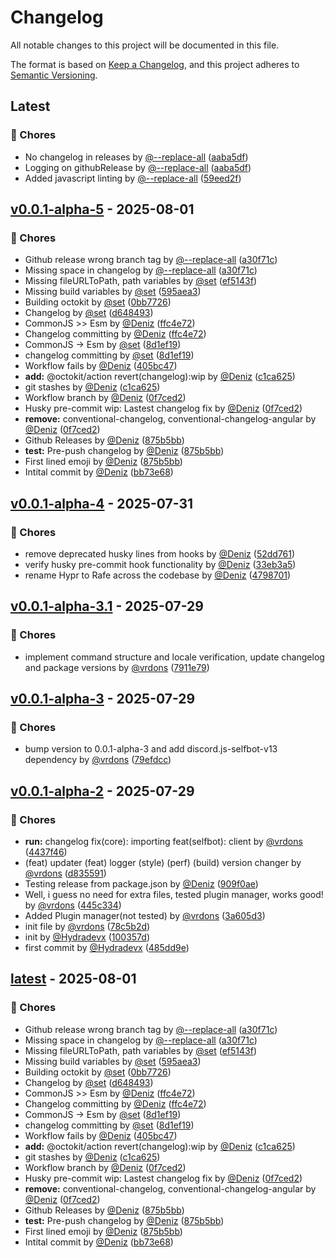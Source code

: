 # Changelog

All notable changes to this project will be documented in this file.

The format is based on [Keep a Changelog](https://keepachangelog.com/en/1.0.0/),
and this project adheres to [Semantic Versioning](https://semver.org/spec/v2.0.0.html).

## Latest

### 🔧 Chores

- No changelog in releases by [@--replace-all](https://github.com/--replace-all) ([aaba5df](https://github.com/Hydrion-Team/Rafe/commit/aaba5dfc9958ea804ccf0aa7d49dde6ef3f1971c))
- Logging on githubRelease by [@--replace-all](https://github.com/--replace-all) ([aaba5df](https://github.com/Hydrion-Team/Rafe/commit/aaba5dfc9958ea804ccf0aa7d49dde6ef3f1971c))
- Added javascript linting by [@--replace-all](https://github.com/--replace-all) ([59eed2f](https://github.com/Hydrion-Team/Rafe/commit/59eed2f4cd43a602af512c97f4acea83f99f208d))

## [v0.0.1-alpha-5](https://github.com/Hydrion-Team/Rafe/compare/v0.0.1-alpha-4...v0.0.1-alpha-5) - 2025-08-01

### 🔧 Chores

- Github release wrong branch tag by [@--replace-all](https://github.com/--replace-all) ([a30f71c](https://github.com/Hydrion-Team/Rafe/commit/a30f71ccd489b2a865feb60c3983295cd7a2ce6c))
- Missing space in changelog by [@--replace-all](https://github.com/--replace-all) ([a30f71c](https://github.com/Hydrion-Team/Rafe/commit/a30f71ccd489b2a865feb60c3983295cd7a2ce6c))
- Missing fileURLToPath, path variables by [@set](https://github.com/set) ([ef5143f](https://github.com/Hydrion-Team/Rafe/commit/ef5143ff8962707bfccf9b2af9ee10f273c73287))
- Missing build variables by [@set](https://github.com/set) ([595aea3](https://github.com/Hydrion-Team/Rafe/commit/595aea380dba4bf1836589615c64e067e3de0f58))
- Building octokit by [@set](https://github.com/set) ([0bb7726](https://github.com/Hydrion-Team/Rafe/commit/0bb7726a84a220cd6f01406b0dbf105d44930915))
- Changelog by [@set](https://github.com/set) ([d648493](https://github.com/Hydrion-Team/Rafe/commit/d6484938d08272c4eb6dc5b38d432e13f45caee4))
- CommonJS >> Esm by [@Deniz](https://github.com/Deniz) ([ffc4e72](https://github.com/Hydrion-Team/Rafe/commit/ffc4e7252c8e60b991745daac97dc31b6e413874))
- Changelog committing by [@Deniz](https://github.com/Deniz) ([ffc4e72](https://github.com/Hydrion-Team/Rafe/commit/ffc4e7252c8e60b991745daac97dc31b6e413874))
- CommonJS -> Esm by [@set](https://github.com/set) ([8d1ef19](https://github.com/Hydrion-Team/Rafe/commit/8d1ef192aafdcc00f92f0e7a149561676dbe1340))
- changelog committing by [@set](https://github.com/set) ([8d1ef19](https://github.com/Hydrion-Team/Rafe/commit/8d1ef192aafdcc00f92f0e7a149561676dbe1340))
- Workflow fails by [@Deniz](https://github.com/Deniz) ([405bc47](https://github.com/Hydrion-Team/Rafe/commit/405bc47716a47a10c8b3ff1ccf749d596763f80c))
- **add:** @octokit/action revert(changelog):wip by [@Deniz](https://github.com/Deniz) ([c1ca625](https://github.com/Hydrion-Team/Rafe/commit/c1ca6256a3a95b936f41fb676d5e8e5a9b6b6898))
- git stashes by [@Deniz](https://github.com/Deniz) ([c1ca625](https://github.com/Hydrion-Team/Rafe/commit/c1ca6256a3a95b936f41fb676d5e8e5a9b6b6898))
- Workflow branch by [@Deniz](https://github.com/Deniz) ([0f7ced2](https://github.com/Hydrion-Team/Rafe/commit/0f7ced2c4b5e01de097e9c008af8f7cd60d54aa4))
- Husky pre-commit wip: Lastest changelog fix by [@Deniz](https://github.com/Deniz) ([0f7ced2](https://github.com/Hydrion-Team/Rafe/commit/0f7ced2c4b5e01de097e9c008af8f7cd60d54aa4))
- **remove:** conventional-changelog, conventional-changelog-angular by [@Deniz](https://github.com/Deniz) ([0f7ced2](https://github.com/Hydrion-Team/Rafe/commit/0f7ced2c4b5e01de097e9c008af8f7cd60d54aa4))
- Github Releases by [@Deniz](https://github.com/Deniz) ([875b5bb](https://github.com/Hydrion-Team/Rafe/commit/875b5bb9e795faa76485cde4b6f48dd882a0c339))
- **test:** Pre-push changelog by [@Deniz](https://github.com/Deniz) ([875b5bb](https://github.com/Hydrion-Team/Rafe/commit/875b5bb9e795faa76485cde4b6f48dd882a0c339))
- First lined emoji by [@Deniz](https://github.com/Deniz) ([875b5bb](https://github.com/Hydrion-Team/Rafe/commit/875b5bb9e795faa76485cde4b6f48dd882a0c339))
- Intital commit by [@Deniz](https://github.com/Deniz) ([bb73e68](https://github.com/Hydrion-Team/Rafe/commit/bb73e6846a978d37abf388fbe9333e4c84064d6c))

## [v0.0.1-alpha-4](https://github.com/Hydrion-Team/Rafe/compare/v0.0.1-alpha-3.1...v0.0.1-alpha-4) - 2025-07-31

### 🔧 Chores

- remove deprecated husky lines from hooks by [@Deniz](https://github.com/Deniz) ([52dd761](https://github.com/Hydrion-Team/Rafe/commit/52dd761ae601760633cd5299b2d56da042d22672))
- verify husky pre-commit hook functionality by [@Deniz](https://github.com/Deniz) ([33eb3a5](https://github.com/Hydrion-Team/Rafe/commit/33eb3a5043a24a6c7a339fdf4e1c35364ab96665))
- rename Hypr to Rafe across the codebase by [@Deniz](https://github.com/Deniz) ([4798701](https://github.com/Hydrion-Team/Rafe/commit/479870167b511c0c94f6c32d76a38f149d6a3912))

## [v0.0.1-alpha-3.1](https://github.com/Hydrion-Team/Rafe/compare/v0.0.1-alpha-3...v0.0.1-alpha-3.1) - 2025-07-29

### 🔧 Chores

- implement command structure and locale verification, update changelog and package versions by [@vrdons](https://github.com/vrdons) ([7911e79](https://github.com/Hydrion-Team/Rafe/commit/7911e7946f23a283d2513106bb0f983ef8a3bff0))

## [v0.0.1-alpha-3](https://github.com/Hydrion-Team/Rafe/compare/v0.0.1-alpha-2...v0.0.1-alpha-3) - 2025-07-29

### 🔧 Chores

- bump version to 0.0.1-alpha-3 and add discord.js-selfbot-v13 dependency by [@vrdons](https://github.com/vrdons) ([79efdcc](https://github.com/Hydrion-Team/Rafe/commit/79efdccc28513c8e0d931995e1283979b28bfa64))

## [v0.0.1-alpha-2](https://github.com/Hydrion-Team/Rafe/compare/latest...v0.0.1-alpha-2) - 2025-07-29

### 🔧 Chores

- **run:** changelog fix(core): importing feat(selfbot): client by [@vrdons](https://github.com/vrdons) ([4437f46](https://github.com/Hydrion-Team/Rafe/commit/4437f46e63456084ed1d57996e4a5f20b54306d7))
- (feat) updater (feat) logger (style) (perf) (build) version changer by [@vrdons](https://github.com/vrdons) ([d835591](https://github.com/Hydrion-Team/Rafe/commit/d8355919ac681eb28d2f8225f3c17871e93d73f1))
- Testing release from package.json by [@Deniz](https://github.com/Deniz) ([909f0ae](https://github.com/Hydrion-Team/Rafe/commit/909f0aed462601c59b265f5b9f0ff5167f8e770b))
- Well, i guess no need for extra files, tested plugin manager, works good! by [@vrdons](https://github.com/vrdons) ([445c334](https://github.com/Hydrion-Team/Rafe/commit/445c334df4f47559b5b64273188d785755d18a47))
- Added Plugin manager(not tested) by [@vrdons](https://github.com/vrdons) ([3a605d3](https://github.com/Hydrion-Team/Rafe/commit/3a605d3dda1b3d7430a61c8650e30c11d3cef0e5))
- init file by [@vrdons](https://github.com/vrdons) ([78c5b2d](https://github.com/Hydrion-Team/Rafe/commit/78c5b2d56f9b1a8179b93d86577ff99d8b7c93d2))
- init by [@Hydradevx](https://github.com/Hydradevx) ([100357d](https://github.com/Hydrion-Team/Rafe/commit/100357df160bb0002a005c6bc04ebb80667356e9))
- first commit by [@Hydradevx](https://github.com/Hydradevx) ([485dd9e](https://github.com/Hydrion-Team/Rafe/commit/485dd9e65eabed94f12c15c764f9e10b7b094168))

## [latest](https://github.com/Hydrion-Team/Rafe/releases/tag/latest) - 2025-08-01

### 🔧 Chores

- Github release wrong branch tag by [@--replace-all](https://github.com/--replace-all) ([a30f71c](https://github.com/Hydrion-Team/Rafe/commit/a30f71ccd489b2a865feb60c3983295cd7a2ce6c))
- Missing space in changelog by [@--replace-all](https://github.com/--replace-all) ([a30f71c](https://github.com/Hydrion-Team/Rafe/commit/a30f71ccd489b2a865feb60c3983295cd7a2ce6c))
- Missing fileURLToPath, path variables by [@set](https://github.com/set) ([ef5143f](https://github.com/Hydrion-Team/Rafe/commit/ef5143ff8962707bfccf9b2af9ee10f273c73287))
- Missing build variables by [@set](https://github.com/set) ([595aea3](https://github.com/Hydrion-Team/Rafe/commit/595aea380dba4bf1836589615c64e067e3de0f58))
- Building octokit by [@set](https://github.com/set) ([0bb7726](https://github.com/Hydrion-Team/Rafe/commit/0bb7726a84a220cd6f01406b0dbf105d44930915))
- Changelog by [@set](https://github.com/set) ([d648493](https://github.com/Hydrion-Team/Rafe/commit/d6484938d08272c4eb6dc5b38d432e13f45caee4))
- CommonJS >> Esm by [@Deniz](https://github.com/Deniz) ([ffc4e72](https://github.com/Hydrion-Team/Rafe/commit/ffc4e7252c8e60b991745daac97dc31b6e413874))
- Changelog committing by [@Deniz](https://github.com/Deniz) ([ffc4e72](https://github.com/Hydrion-Team/Rafe/commit/ffc4e7252c8e60b991745daac97dc31b6e413874))
- CommonJS -> Esm by [@set](https://github.com/set) ([8d1ef19](https://github.com/Hydrion-Team/Rafe/commit/8d1ef192aafdcc00f92f0e7a149561676dbe1340))
- changelog committing by [@set](https://github.com/set) ([8d1ef19](https://github.com/Hydrion-Team/Rafe/commit/8d1ef192aafdcc00f92f0e7a149561676dbe1340))
- Workflow fails by [@Deniz](https://github.com/Deniz) ([405bc47](https://github.com/Hydrion-Team/Rafe/commit/405bc47716a47a10c8b3ff1ccf749d596763f80c))
- **add:** @octokit/action revert(changelog):wip by [@Deniz](https://github.com/Deniz) ([c1ca625](https://github.com/Hydrion-Team/Rafe/commit/c1ca6256a3a95b936f41fb676d5e8e5a9b6b6898))
- git stashes by [@Deniz](https://github.com/Deniz) ([c1ca625](https://github.com/Hydrion-Team/Rafe/commit/c1ca6256a3a95b936f41fb676d5e8e5a9b6b6898))
- Workflow branch by [@Deniz](https://github.com/Deniz) ([0f7ced2](https://github.com/Hydrion-Team/Rafe/commit/0f7ced2c4b5e01de097e9c008af8f7cd60d54aa4))
- Husky pre-commit wip: Lastest changelog fix by [@Deniz](https://github.com/Deniz) ([0f7ced2](https://github.com/Hydrion-Team/Rafe/commit/0f7ced2c4b5e01de097e9c008af8f7cd60d54aa4))
- **remove:** conventional-changelog, conventional-changelog-angular by [@Deniz](https://github.com/Deniz) ([0f7ced2](https://github.com/Hydrion-Team/Rafe/commit/0f7ced2c4b5e01de097e9c008af8f7cd60d54aa4))
- Github Releases by [@Deniz](https://github.com/Deniz) ([875b5bb](https://github.com/Hydrion-Team/Rafe/commit/875b5bb9e795faa76485cde4b6f48dd882a0c339))
- **test:** Pre-push changelog by [@Deniz](https://github.com/Deniz) ([875b5bb](https://github.com/Hydrion-Team/Rafe/commit/875b5bb9e795faa76485cde4b6f48dd882a0c339))
- First lined emoji by [@Deniz](https://github.com/Deniz) ([875b5bb](https://github.com/Hydrion-Team/Rafe/commit/875b5bb9e795faa76485cde4b6f48dd882a0c339))
- Intital commit by [@Deniz](https://github.com/Deniz) ([bb73e68](https://github.com/Hydrion-Team/Rafe/commit/bb73e6846a978d37abf388fbe9333e4c84064d6c))


